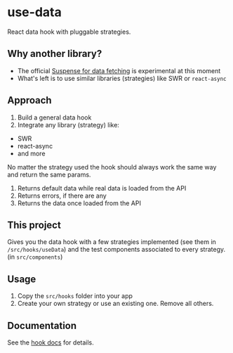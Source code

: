 # use-data

React data hook with pluggable strategies.

## Why another library?

- The official [Suspense for data fetching](https://reactjs.org/docs/concurrent-mode-suspense.html) is experimental at this moment
- What's left is to use similar libraries (strategies) like SWR or `react-async`

## Approach

1. Build a general data hook
2. Integrate any library (strategy) like:

- SWR
- react-async
- and more

No matter the strategy used the hook should always work the same way and return the same params.

1. Returns default data while real data is loaded from the API
2. Returns errors, if there are any
3. Returns the data once loaded from the API

## This project

Gives you the data hook with a few strategies implemented (see them in `/src/hooks/useData`) and the test components associated to every strategy. (in `src/components`)

## Usage

1. Copy the `src/hooks` folder into your app
2. Create your own strategy or use an existing one. Remove all others.

## Documentation

See the [hook docs](./src/hooks/useAuth/useData.md) for details.
